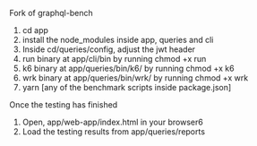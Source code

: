 Fork of graphql-bench

1. cd app
2. install the node_modules inside app, queries and cli
3. Inside cd/queries/config, adjust the jwt header
4. run binary at app/cli/bin by running chmod +x run
5. k6 binary at app/queries/bin/k6/ by running chmod +x k6
6. wrk binary at app/queries/bin/wrk/ by running chmod +x wrk
7. yarn [any of the benchmark scripts inside package.json]

Once the testing has finished
1. Open, app/web-app/index.html in your browser6
2. Load the testing results from app/queries/reports
